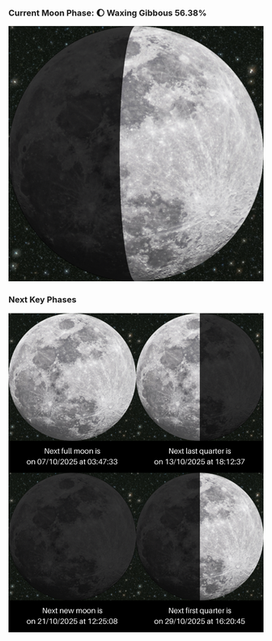 ### Current Moon Phase: 🌔 Waxing Gibbous 56.38%
![Moon Phase](moonphase.png)
### Next Key Phases
![Gallery](gallery.png)
